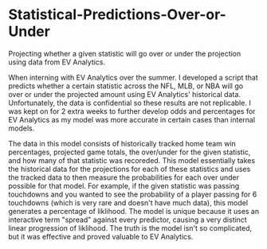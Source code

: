 # Statistical-Predictions-Over-or-Under
Projecting whether a given statistic will go over or under the projection using data from EV Analytics.

When interning with EV Analytics over the summer. I developed a script that predicts whether a certain statistic across the NFL, MLB, or NBA will go over or under the projected amount using EV Analytics' historical data. Unfortunately, the data is confidential so these results are not replicable. I was kept on for 2 extra weeks to further develop odds and percentages for EV Analytics as my model was more accurate in certain cases than internal models.

The data in this model consists of historically tracked home team win percentages, projected game totals, the over/under for the given statistic, and how many of that statistic was recoreded. This model essentially takes the historical data for the projections for each of these statistics and uses the tracked data to then measure the probabilities for each over under possible for that model. For example, if the given statistic was passing touchdowns and you wanted to see the probability of a player passing for 6 touchdowns (which is very rare and doesn't have much data), this model generates a percentage of liklihood. The model is unique because it uses an interactive term "spread" against every predictor, causing a very distinct linear progression of liklihood. The truth is the model isn't so complicated, but it was effective and proved valuable to EV Analytics. 
